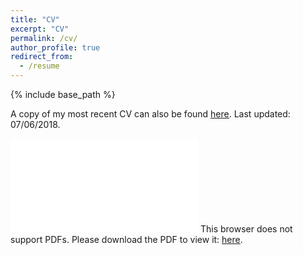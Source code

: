 ```yaml
---
title: "CV"
excerpt: "CV"
permalink: /cv/
author_profile: true
redirect_from:
  - /resume
---
```

{% include base_path %}

A copy of my most recent CV can also be found <a href="/files/CV.pdf" target="_blank"><u>here</u></a>. Last updated: 07/06/2018.


<object data="/files/CV.pdf" type="application/pdf" width="700px" height="700px">
    <embed src="/files/CV.pdf">
        This browser does not support PDFs. Please download the PDF to view it: <a href="/files/CV.pdf" target="_blank"><u>here</u></a>.
        </embed>
</object>
